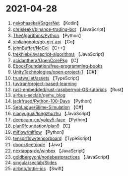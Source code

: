 # 2021-04-28

1. [nekohasekai/SagerNet](https://github.com/nekohasekai/SagerNet) 【Kotlin】
2. [chrisleekr/binance-trading-bot](https://github.com/chrisleekr/binance-trading-bot) 【JavaScript】
3. [TheAlgorithms/Python](https://github.com/TheAlgorithms/Python) 【Python】
4. [xinliangnote/go-gin-api](https://github.com/xinliangnote/go-gin-api) 【Go】
5. [johnBuffer/NoCol](https://github.com/johnBuffer/NoCol) 【C++】
6. [trekhleb/javascript-algorithms](https://github.com/trekhleb/javascript-algorithms) 【JavaScript】
7. [acidanthera/OpenCorePkg](https://github.com/acidanthera/OpenCorePkg) 【C】
8. [EbookFoundation/free-programming-books](https://github.com/EbookFoundation/free-programming-books) 
9. [UnityTechnologies/open-project-1](https://github.com/UnityTechnologies/open-project-1) 【C#】
10. [trustwallet/assets](https://github.com/trustwallet/assets) 【TypeScript】
11. [tuvtran/project-based-learning](https://github.com/tuvtran/project-based-learning) 
12. [rust-embedded/rust-raspberrypi-OS-tutorials](https://github.com/rust-embedded/rust-raspberrypi-OS-tutorials) 【Rust】
13. [airbus-seclab/qemu_blog](https://github.com/airbus-seclab/qemu_blog) 
14. [jackfrued/Python-100-Days](https://github.com/jackfrued/Python-100-Days) 【Python】
15. [SebLague/Slime-Simulation](https://github.com/SebLague/Slime-Simulation) 【C#】
16. [nianyuguai/longzhuzhu](https://github.com/nianyuguai/longzhuzhu) 【JavaScript】
17. [deepcam-cn/yolov5-face](https://github.com/deepcam-cn/yolov5-face) 【Python】
18. [plan9foundation/plan9](https://github.com/plan9foundation/plan9) 【C】
19. [mlflow/mlflow](https://github.com/mlflow/mlflow) 【Python】
20. [tensorflow/tensorboard](https://github.com/tensorflow/tensorboard) 【TypeScript】
21. [doocs/leetcode](https://github.com/doocs/leetcode) 【Java】
22. [nextapps-de/winbox](https://github.com/nextapps-de/winbox) 【JavaScript】
23. [goldbergyoni/nodebestpractices](https://github.com/goldbergyoni/nodebestpractices) 【JavaScript】
24. [singularseclab/Slides](https://github.com/singularseclab/Slides) 
25. [airbnb/lottie-ios](https://github.com/airbnb/lottie-ios) 【Swift】
